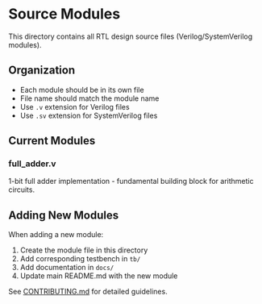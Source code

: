 # Source Modules

This directory contains all RTL design source files (Verilog/SystemVerilog modules).

## Organization

- Each module should be in its own file
- File name should match the module name
- Use `.v` extension for Verilog files
- Use `.sv` extension for SystemVerilog files

## Current Modules

### full_adder.v
1-bit full adder implementation - fundamental building block for arithmetic circuits.

## Adding New Modules

When adding a new module:
1. Create the module file in this directory
2. Add corresponding testbench in `tb/`
3. Add documentation in `docs/`
4. Update main README.md with the new module

See [CONTRIBUTING.md](../CONTRIBUTING.md) for detailed guidelines.
